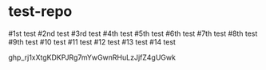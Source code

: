 # test-repo
#1st test
#2nd test
#3rd test
#4th test
#5th test
#6th test
#7th test
#8th test
#9th test
#10 test
#11 test
#12 test
#13 test
#14 test

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
